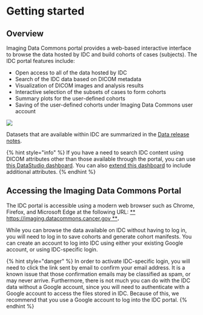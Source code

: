 # Getting started

## Overview

Imaging Data Commons portal provides a web-based interactive interface to browse the data hosted by IDC and build cohorts of cases (subjects). The IDC portal features include:

* Open access to all of the data hosted by IDC
* Search of the IDC data based on DICOM metadata
* Visualization of DICOM images and analysis results
* Interactive selection of the subsets of cases to form cohorts
* Summary plots for the user-defined cohorts
* Saving of the user-defined cohorts under Imaging Data Commons user account

![](../.gitbook/assets/homepagev3.png)

Datasets that are available within IDC are summarized in the [Data release notes](../data/data-release-notes.md).

{% hint style="info" %}
If you have a need to search IDC content using DICOM attributes other than those available through the portal, you can use [this DataStudio dashboard](https://datastudio.google.com/reporting/ab96379c-e134-414f-8996-188e678f1b70/page/KHtxB). You can also [extend this dashboard](../cookbook/data-studio/cohort-dashboard.md) to include additional attributes.
{% endhint %}

## Accessing the Imaging Data Commons Portal

The IDC portal is accessible using a modern web browser such as Chrome, Firefox, and Microsoft Edge at the following URL: [** https://imaging.datacommons.cancer.gov **](https://imaging.datacommons.cancer.gov/)**.**

While you can browse the data available on IDC without having to log in, you will need to log in to save cohorts and generate cohort manifests. You can create an account to log into IDC using either your existing Google account, or using IDC-specific login.

{% hint style="danger" %}
In order to activate IDC-specific login, you will need to click the link sent by email to confirm your email address. It is a known issue that those confirmation emails may be classified as spam, or may never arrive. Furthermore, there is not much you can do with the IDC data without a Google account, since you will need to authenticate with a Google account to access the files stored in IDC. Because of this, we recommend that you use a Google account to log into the IDC portal.
{% endhint %}

